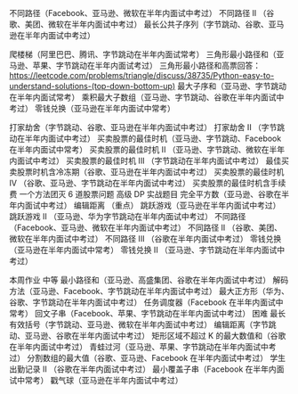 不同路径（Facebook、亚马逊、微软在半年内面试中考过）
不同路径 II （谷歌、美团、微软在半年内面试中考过）
最长公共子序列（字节跳动、谷歌、亚马逊在半年内面试中考过）

爬楼梯（阿里巴巴、腾讯、字节跳动在半年内面试常考）
三角形最小路径和（亚马逊、苹果、字节跳动在半年内面试考过）
三角形最小路径和高票回答： https://leetcode.com/problems/triangle/discuss/38735/Python-easy-to-understand-solutions-(top-down-bottom-up)
最大子序和（亚马逊、字节跳动在半年内面试常考）
乘积最大子数组（亚马逊、字节跳动、谷歌在半年内面试中考过）
零钱兑换（亚马逊在半年内面试中常考）


打家劫舍（字节跳动、谷歌、亚马逊在半年内面试中考过）
打家劫舍 II （字节跳动在半年内面试中考过）
买卖股票的最佳时机（亚马逊、字节跳动、Facebook 在半年内面试中常考）
买卖股票的最佳时机 II （亚马逊、字节跳动、微软在半年内面试中考过）
买卖股票的最佳时机 III （字节跳动在半年内面试中考过）
最佳买卖股票时机含冷冻期（谷歌、亚马逊在半年内面试中考过）
买卖股票的最佳时机 IV （谷歌、亚马逊、字节跳动在半年内面试中考过）
买卖股票的最佳时机含手续费
一个方法团灭 6 道股票问题
高级 DP 实战题目
完全平方数（亚马逊、谷歌在半年内面试中考过）
编辑距离 （重点）
跳跃游戏（亚马逊在半年内面试中考过）
跳跃游戏 II （亚马逊、华为字节跳动在半年内面试中考过）
不同路径（Facebook、亚马逊、微软在半年内面试中考过）
不同路径 II （谷歌、美团、微软在半年内面试中考过）
不同路径 III （谷歌在半年内面试中考过）
零钱兑换（亚马逊在半年内面试中常考）
零钱兑换 II （亚马逊、字节跳动在半年内面试中考过）


本周作业
中等
最小路径和（亚马逊、高盛集团、谷歌在半年内面试中考过）
解码方法（亚马逊、Facebook、字节跳动在半年内面试中考过）
最大正方形（华为、谷歌、字节跳动在半年内面试中考过）
任务调度器（Facebook 在半年内面试中常考）
回文子串（Facebook、苹果、字节跳动在半年内面试中考过）
困难
最长有效括号（字节跳动、亚马逊、微软在半年内面试中考过）
编辑距离（字节跳动、亚马逊、谷歌在半年内面试中考过）
矩形区域不超过 K 的最大数值和（谷歌在半年内面试中考过）
青蛙过河（亚马逊、苹果、字节跳动在半年内面试中考过）
分割数组的最大值（谷歌、亚马逊、Facebook 在半年内面试中考过）
学生出勤记录 II （谷歌在半年内面试中考过）
最小覆盖子串（Facebook 在半年内面试中常考）
戳气球（亚马逊在半年内面试中考过）